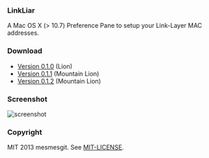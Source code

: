 ### LinkLiar

A Mac OS X (> 10.7) Preference Pane to setup your Link-Layer MAC addresses.

### Download

* [Version 0.1.0](https://github.com/halo/LinkLiar/raw/f969f729be42309a92e70d7d6b81850bb3b86563/latest_build/LinkLiar.zip) (Lion)
* [Version 0.1.1](https://github.com/halo/LinkLiar/raw/v0.1.1/latest_build/LinkLiar.zip) (Mountain Lion)
* [Version 0.1.2](https://raw.github.com/mesmesgit/LinkLiar/test1/latest_build/LinkLiar.prefPane.zip) (Mountain Lion)

### Screenshot

![screenshot](https://raw.github.com/mesmesgit/LinkLiar/test1/screenshot.png)

### Copyright

MIT 2013 mesmesgit.  See [MIT-LICENSE](http://github.com/mesmesgit/LinkLiar/blob/test1/MIT-LICENSE).